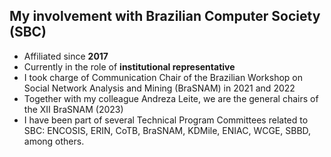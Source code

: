 ## My involvement with Brazilian Computer Society (SBC)

- Affiliated since **2017**
- Currently in the role of **institutional representative**
- I took charge of Communication Chair of the Brazilian Workshop on Social Network Analysis and Mining (BraSNAM) in 2021 and 2022
- Together with my colleague Andreza Leite, we are the general chairs of the XII BraSNAM (2023)
- I have been part of several Technical Program Committees related to SBC: ENCOSIS, ERIN, CoTB, BraSNAM, KDMile, ENIAC, WCGE, SBBD, among others.

